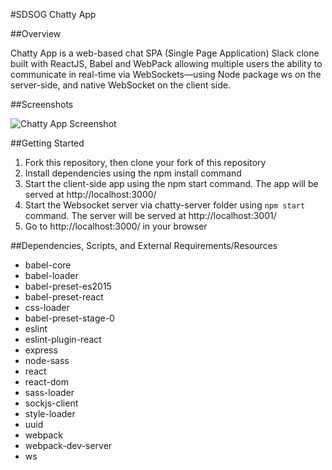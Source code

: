 #SDSOG Chatty App

##Overview

Chatty App is a web-based chat SPA (Single Page Application) Slack clone built with ReactJS, Babel and WebPack allowing multiple users the ability to communicate in real-time via WebSockets—using Node package ws on the server-side, and native WebSocket on the client side.

##Screenshots

![Chatty App Screenshot](/screenshot/screenshot.jpg "Demonstrating Chatty App")

##Getting Started

1. Fork this repository, then clone your fork of this repository
2. Install dependencies using the npm install command
3. Start the client-side app using the npm start command. The app will be served at http://localhost:3000/
4. Start the Websocket server via chatty-server folder using `npm start` command. The server will be served at http://localhost:3001/
5. Go to http://localhost:3000/ in your browser

##Dependencies, Scripts, and External Requirements/Resources

- babel-core
- babel-loader
- babel-preset-es2015
- babel-preset-react
- css-loader
- babel-preset-stage-0
- eslint
- eslint-plugin-react
- express
- node-sass
- react
- react-dom
- sass-loader
- sockjs-client
- style-loader
- uuid
- webpack
- webpack-dev-server
- ws
